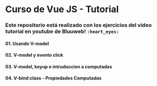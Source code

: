 # Curso de Vue JS - Tutorial

### Este repositorio está realizado con los ejercicios del video tutorial en youtube de Bluuweb!  `:heart_eyes:`



#### 01. Usando V-model
#### 02. V-model y evento click
#### 03. V-model, keyup e intruduccion a computadas
#### 04. V-bind:class  - Propiedades Computadas